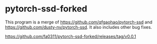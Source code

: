 # pytorch-ssd-forked

This program is a merge of <https://github.com/qfgaohao/pytorch-ssd> and <https://github.com/dusty-nv/pytorch-ssd>.
It also includes other bug fixes.

<https://github.com/fa0311/pytorch-ssd-forked/releases/tag/v0.0.1>
